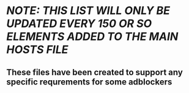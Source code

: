 # **_NOTE: THIS LIST WILL ONLY BE UPDATED EVERY 150 OR SO ELEMENTS ADDED TO THE MAIN HOSTS FILE_**

## These files have been created to support any specific requrements for some adblockers
